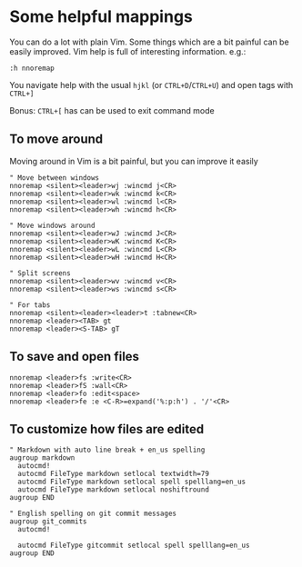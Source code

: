 # Some helpful mappings

You can do a lot with plain Vim. Some things which are a bit painful can be
easily improved. Vim help is full of interesting information. e.g.:

```
:h nnoremap
```

You navigate help with the usual `hjkl` (or `CTRL+D`/`CTRL+U`) and open tags
with `CTRL+]`

Bonus: `CTRL+[` has can be used to exit command mode

## To move around

Moving around in Vim is a bit painful, but you can improve it easily

```viml
" Move between windows
nnoremap <silent><leader>wj :wincmd j<CR>
nnoremap <silent><leader>wk :wincmd k<CR>
nnoremap <silent><leader>wl :wincmd l<CR>
nnoremap <silent><leader>wh :wincmd h<CR>

" Move windows around
nnoremap <silent><leader>wJ :wincmd J<CR>
nnoremap <silent><leader>wK :wincmd K<CR>
nnoremap <silent><leader>wL :wincmd L<CR>
nnoremap <silent><leader>wH :wincmd H<CR>

" Split screens
nnoremap <silent><leader>wv :wincmd v<CR>
nnoremap <silent><leader>ws :wincmd s<CR>

" For tabs
nnoremap <silent><leader><leader>t :tabnew<CR>
nnoremap <leader><TAB> gt
nnoremap <leader><S-TAB> gT
```

## To save and open files

```viml
nnoremap <leader>fs :write<CR>
nnoremap <leader>fS :wall<CR>
nnoremap <leader>fo :edit<space>
nnoremap <leader>fe :e <C-R>=expand('%:p:h') . '/'<CR>
```

## To customize how files are edited

```viml
" Markdown with auto line break + en_us spelling
augroup markdown
  autocmd!
  autocmd FileType markdown setlocal textwidth=79
  autocmd FileType markdown setlocal spell spelllang=en_us
  autocmd FileType markdown setlocal noshiftround
augroup END

" English spelling on git commit messages
augroup git_commits
  autocmd!

  autocmd FileType gitcommit setlocal spell spelllang=en_us
augroup END
```
